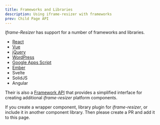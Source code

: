 ```yaml
---
title: Frameworks and Libraries
description: Using iframe-resizer with frameworks
prev: Child Page API
---
```


_Iframe-Resizer_ has support for a number of frameworks and libraries.

- [React](../react)
- [Vue](../vue3)
- [jQuery](../jquery)
- [WordPress](../wordpress)
- [Google Apps Script](../google_apps_script)
- [Ember](../ember)
- Svelte
- SolidJS
- Angular

Their is also a [Framework API](../api) that provides a simplified interface for creating additional _iframe-resizer_ platform components.

If you create a wrapper component, library plugin for _iframe-resizer_, or include it in another component library. Then please create a PR and add it to this page.
